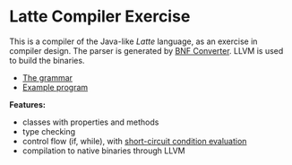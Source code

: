 # Latte Compiler Exercise

This is a compiler of the Java-like *Latte* language, as an exercise in compiler design.
The parser is generated by [BNF Converter](https://bnfc.digitalgrammars.com/).
LLVM is used to build the binaries.

* [The grammar](LatekGrammar.cf)
* [Example program](programs/shapes.lat)

**Features:**

* classes with properties and methods
* type checking
* control flow (if, while), with [short-circuit condition evaluation](https://en.wikipedia.org/wiki/Short-circuit_evaluation)
* compilation to native binaries through LLVM

